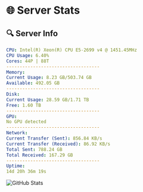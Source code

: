# 🌐 Server Stats
## 🔍 Server Info
```yaml
CPU: Intel(R) Xeon(R) CPU E5-2699 v4 @ 1451.45MHz
CPU Usage: 6.40%
Cores: 44P | 88T
-----------------------------------
Memory:
Current Usage: 8.23 GB/503.74 GB
Available: 492.05 GB
-----------------------------------
Disk:
Current Usage: 28.59 GB/1.71 TB
Free: 1.60 TB
-----------------------------------
GPU:
No GPU detected
-----------------------------------
Network:
Current Transfer (Sent): 856.84 KB/s
Current Transfer (Received): 86.92 KB/s
Total Sent: 788.24 GB
Total Received: 167.29 GB
-----------------------------------
Uptime:
14d 20h 36m 19s
```
![GitHub Stats](https://img.shields.io/badge/Updated-2025-05-04_13:45:07-blue)